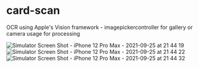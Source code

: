 # card-scan
OCR using Apple's Vision framework - imagepickercontroller for gallery or camera usage for processing

![Simulator Screen Shot - iPhone 12 Pro Max - 2021-09-25 at 21 44 19](https://user-images.githubusercontent.com/8254120/134790376-ea319ebe-13b2-46f1-ae90-7a6b4de66fe0.png)
![Simulator Screen Shot - iPhone 12 Pro Max - 2021-09-25 at 21 44 22](https://user-images.githubusercontent.com/8254120/134790377-80371916-7a1b-41db-96b2-289667ca1e84.png)
![Simulator Screen Shot - iPhone 12 Pro Max - 2021-09-25 at 21 44 32](https://user-images.githubusercontent.com/8254120/134790378-e73015e1-e771-493b-a3b8-0ad2ac84cd2a.png)
